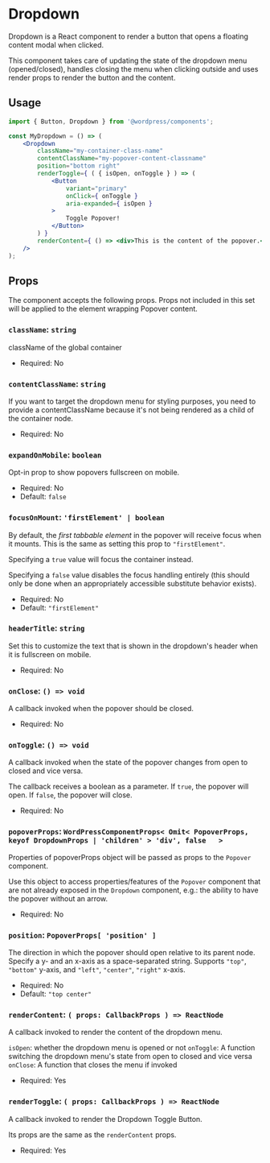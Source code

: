 # Dropdown

Dropdown is a React component to render a button that opens a floating content modal when clicked.

This component takes care of updating the state of the dropdown menu (opened/closed), handles closing the menu when clicking outside and uses render props to render the button and the content.

## Usage

```jsx
import { Button, Dropdown } from '@wordpress/components';

const MyDropdown = () => (
	<Dropdown
		className="my-container-class-name"
		contentClassName="my-popover-content-classname"
		position="bottom right"
		renderToggle={ ( { isOpen, onToggle } ) => (
			<Button
				variant="primary"
				onClick={ onToggle }
				aria-expanded={ isOpen }
			>
				Toggle Popover!
			</Button>
		) }
		renderContent={ () => <div>This is the content of the popover.</div> }
	/>
);
```

## Props

The component accepts the following props. Props not included in this set will be applied to the element wrapping Popover content.

### `className`: `string`

className of the global container

-   Required: No

### `contentClassName`: `string`

If you want to target the dropdown menu for styling purposes, you need to provide a contentClassName because it's not being rendered as a child of the container node.

-   Required: No

### `expandOnMobile`: `boolean`

Opt-in prop to show popovers fullscreen on mobile.

-   Required: No
-   Default: `false`

### `focusOnMount`: `'firstElement' | boolean`

By default, the _first tabbable element_ in the popover will receive focus when it mounts. This is the same as setting this prop to `"firstElement"`.

Specifying a `true` value will focus the container instead.

Specifying a `false` value disables the focus handling entirely (this should only be done when an appropriately accessible substitute behavior exists).

-   Required: No
-   Default: `"firstElement"`

### `headerTitle`: `string`

Set this to customize the text that is shown in the dropdown's header when it is fullscreen on mobile.

-   Required: No

### `onClose`: `() => void`

A callback invoked when the popover should be closed.

-   Required: No

### `onToggle`: `() => void`

A callback invoked when the state of the popover changes from open to closed and vice versa.

The callback receives a boolean as a parameter. If `true`, the popover will open. If `false`, the popover will close.

-   Required: No

### `popoverProps`: `WordPressComponentProps< Omit< PopoverProps, keyof DropdownProps | 'children' > 'div', false	>`

Properties of popoverProps object will be passed as props to the `Popover` component.

Use this object to access properties/features of the `Popover` component that are not already exposed in the `Dropdown` component, e.g.: the ability to have the popover without an arrow.

-   Required: No

### `position`: `PopoverProps[ 'position' ]`

The direction in which the popover should open relative to its parent node. Specify a y- and an x-axis as a space-separated string. Supports `"top"`, `"bottom"` y-axis, and `"left"`, `"center"`, `"right"` x-axis.

-   Required: No
-   Default: `"top center"`

### `renderContent`: `( props: CallbackProps ) => ReactNode`

A callback invoked to render the content of the dropdown menu.

`isOpen`: whether the dropdown menu is opened or not
`onToggle`: A function switching the dropdown menu's state from open to closed and vice versa
`onClose`: A function that closes the menu if invoked

-   Required: Yes

### `renderToggle`: `( props: CallbackProps ) => ReactNode`

A callback invoked to render the Dropdown Toggle Button.

Its props are the same as the `renderContent` props.

-   Required: Yes
